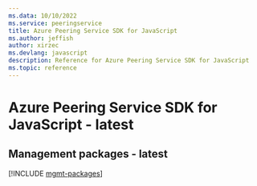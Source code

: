 ```yaml
---
ms.data: 10/10/2022
ms.service: peeringservice
title: Azure Peering Service SDK for JavaScript
ms.author: jeffish
author: xirzec
ms.devlang: javascript
description: Reference for Azure Peering Service SDK for JavaScript
ms.topic: reference
---
```

# Azure Peering Service SDK for JavaScript - latest

## Management packages - latest
[!INCLUDE [mgmt-packages](peering-service-mgmt-index.md)]